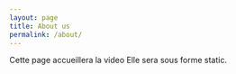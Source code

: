 ```yaml
---
layout: page
title: About us
permalink: /about/
---
```


Cette page accueillera la video
Elle sera sous forme static.

